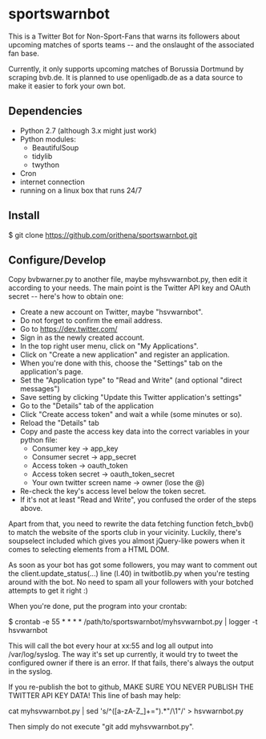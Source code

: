 sportswarnbot
=============

This is a Twitter Bot for Non-Sport-Fans that warns its followers about upcoming 
matches of sports teams -- and the onslaught of the associated fan base.

Currently, it only supports upcoming matches of Borussia Dortmund by scraping bvb.de.
It is planned to use openligadb.de as a data source to make it easier to fork your
own bot.



Dependencies
------------

  * Python 2.7 (although 3.x might just work)
  * Python modules:
    * BeautifulSoup
    * tidylib
    * twython
  * Cron
  * internet connection
  * running on a linux box that runs 24/7



Install
-------

  $ git clone https://github.com/orithena/sportswarnbot.git



Configure/Develop
-----------------

Copy bvbwarner.py to another file, maybe myhsvwarnbot.py, then edit it according to 
your needs. The main point is the Twitter API key and OAuth secret -- here's 
how to obtain one:

  * Create a new account on Twitter, maybe "hsvwarnbot".
  * Do not forget to confirm the email address.
  * Go to https://dev.twitter.com/
  * Sign in as the newly created account.
  * In the top right user menu, click on "My Applications".
  * Click on "Create a new application" and register an application.
  * When you're done with this, choose the "Settings" tab on the application's page.
  * Set the "Application type" to "Read and Write" (and optional "direct messages")
  * Save setting by clicking "Update this Twitter application's settings"
  * Go to the "Details" tab of the application
  * Click "Create access token" and wait a while (some minutes or so).
  * Reload the "Details" tab
  * Copy and paste the access key data into the correct variables in your python file:
    * Consumer key        -> app_key
    * Consumer secret     -> app_secret
    * Access token        -> oauth_token
    * Access token secret -> oauth_token_secret
    * Your own twitter screen name -> owner (lose the @)
  * Re-check the key's access level below the token secret.
  * If it's not at least "Read and Write", you confused the order of the steps above.

Apart from that, you need to rewrite the data fetching function fetch_bvb() to match
the website of the sports club in your vicinity. Luckily, there's soupselect included
which gives you almost jQuery-like powers when it comes to selecting elements from a
HTML DOM.

As soon as your bot has got some followers, you may want to comment out the 
  client.update_status(...)
line (l.40) in twitbotlib.py when you're testing around with the bot. No need to spam
all your followers with your botched attempts to get it right :)

When you're done, put the program into your crontab:

  $ crontab -e
  55 * * * * /path/to/sportswarnbot/myhsvwarnbot.py | logger -t hsvwarnbot
  
This will call the bot every hour at xx:55 and log all output into /var/log/syslog.
The way it's set up currently, it would try to tweet the configured owner if there 
is an error. If that fails, there's always the output in the syslog.

If you re-publish the bot to github, MAKE SURE YOU NEVER PUBLISH THE TWITTER API KEY DATA!
This line of bash may help:

  cat myhsvwarnbot.py | sed 's/^\([a-zA-Z_]\+="\).*"/\1"/' > hsvwarnbot.py

Then simply do not execute "git add myhsvwarnbot.py".
